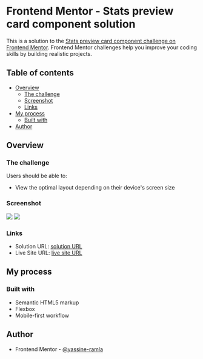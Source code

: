 # Frontend Mentor - Stats preview card component solution

This is a solution to the [Stats preview card component challenge on Frontend Mentor](https://www.frontendmentor.io/challenges/stats-preview-card-component-8JqbgoU62). Frontend Mentor challenges help you improve your coding skills by building realistic projects.

## Table of contents

- [Overview](#overview)
  - [The challenge](#the-challenge)
  - [Screenshot](#screenshot)
  - [Links](#links)
- [My process](#my-process)
  - [Built with](#built-with)
- [Author](#author)

## Overview

### The challenge

Users should be able to:

- View the optimal layout depending on their device's screen size

### Screenshot

![](./screenshot-desktop.jpg)
![](./screenshot-mobile.jpg)

### Links

- Solution URL: [solution URL](https://yassine-ramla.github.io/Frontend-Mentor_Stats-preview-card-component/)
- Live Site URL: [live site URL](https://www.frontendmentor.io/solutions/a-simple-state-preview-card-component-QYErJAP5sy)

## My process

### Built with

- Semantic HTML5 markup
- Flexbox
- Mobile-first workflow

## Author

- Frontend Mentor - [@yassine-ramla](https://www.frontendmentor.io/profile/yassine-ramla)
